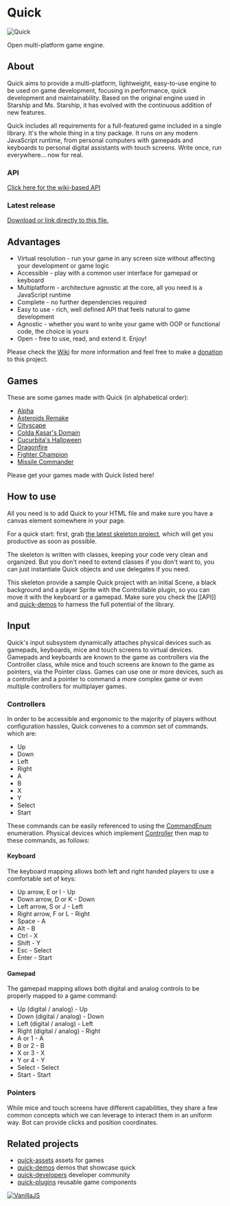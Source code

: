 Quick
=====
![Quick](http://diogoschneider.github.io/assets/quick.png)

Open multi-platform game engine.

## About
Quick aims to provide a multi-platform, lightweight, easy-to-use engine to be used on game development, focusing in performance, quick development and maintainability. Based on the original engine used in Starship and Ms. Starship, it has evolved with the continuous addition of new features.

Quick includes all requirements for a full-featured game included in a single library. It's the whole thing in a tiny package. It runs on any modern JavaScript runtime, from personal computers with gamepads and keyboards to personal digital assistants with touch screens. Write once, run everywhere... now for real.

### API
[Click here for the wiki-based API](https://github.com/diogoschneider/quick/wiki)

### Latest release
[Download or link directly to this file.](https://cdn.rawgit.com/diogoschneider/quick/v5.4.0/src/quick.js)

## Advantages
  * Virtual resolution - run your game in any screen size without affecting your development or game logic
  * Accessible - play with a common user interface for gamepad or keyboard
  * Multiplatform - architecture agnostic at the core, all you need is a JavaScript runtime
  * Complete - no further dependencies required
  * Easy to use - rich, well defined API that feels natural to game development
  * Agnostic - whether you want to write your game with OOP or functional code, the choice is yours
  * Open - free to use, read, and extend it. Enjoy!

Please check the [Wiki](https://github.com/diogoschneider/quick/wiki) for more information and feel free to make a [donation](https://www.paypal.com/cgi-bin/webscr?cmd=_donations&business=diogo%2eschneider%40me%2ecom&lc=US&item_name=Diogo%20Schneider&currency_code=USD&bn=PP%2dDonationsBF%3abtn_donateCC_LG%2egif%3aNonHosted) to this project.

## Games
These are some games made with Quick (in alphabetical order):
  * [Alpha](http://diogoschneider.github.io/games/alpha/)
  * [Asteroids Remake](http://chamun.github.io/asteroids-remake/)
  * [Cityscape](https://www.kongregate.com/games/diogoschneider/cityscape/)
  * [Colda Kasar's Domain](http://coldmass.com.br/coldakasar/)
  * [Cucurbita's Halloween](http://www.kongregate.com/games/bbastudios/cucurbitas-halloween)
  * [Dragonfire](http://staudt.github.io/dragonfire/)
  * [Fighter Champion](https://rawgit.com/csfeijo/fighter-champion/master/index.html)
  * [Missile Commander](http://staudt.github.io/missile-commander/)

Please get your games made with Quick listed here!

## How to use
All you need is to add Quick to your HTML file and make sure you have a canvas element somewhere in your page.

For a quick start: first, grab [the latest skeleton project](https://github.com/diogoschneider/quick-demos/tree/master/skel), which will get you productive as soon as possible.

The skeleton is written with classes, keeping your code very clean and organized. But you don't need to extend classes if you don't want to, you can just instantiate Quick objects and use delegates if you need.

This skeleton provide a sample Quick project with an initial Scene, a black background and a player Sprite with the Controllable plugin, so you can move it with the keyboard or a gamepad. Make sure you check the [[API]] and [quick-demos](https://github.com/diogoschneider/quick-demos) to harness the full potential of the library.

## Input
Quick's input subsystem dynamically attaches physical devices such as gamepads, keyboards, mice and touch screens to virtual devices. Gamepads and keyboards are known to the game as controllers via the Controller class, while mice and touch screens are known to the game as pointers, via the Pointer class. Games can use one or more devices, such as a controller and a pointer to command a more complex game or even multiple controllers for multiplayer games.

### Controllers
In order to be accessible and ergonomic to the majority of players without configuration hassles, Quick convenes to a common set of commands. which are:
  * Up
  * Down
  * Left
  * Right
  * A
  * B
  * X
  * Y
  * Select
  * Start

These commands can be easily referenced to using the [CommandEnum](API#commandenum) enumeration. Physical devices which implement [Controller](API#controller) then map to these commands, as follows:

#### Keyboard
The keyboard mapping allows both left and right handed players to use a comfortable set of keys:
  * Up arrow, E or I - Up
  * Down arrow, D or K - Down
  * Left arrow, S or J - Left
  * Right arrow, F or L - Right
  * Space - A
  * Alt - B
  * Ctrl - X
  * Shift - Y
  * Esc - Select
  * Enter - Start

#### Gamepad
The gamepad mapping allows both digital and analog controls to be properly mapped to a game command:
  * Up (digital / analog) - Up
  * Down (digital / analog) - Down
  * Left (digital / analog) - Left
  * Right (digital / analog) - Right
  * A or 1 - A
  * B or 2 - B
  * X or 3 - X
  * Y or 4 - Y
  * Select - Select
  * Start - Start

### Pointers
While mice and touch screens have different capabilities, they share a few common concepts which we can leverage to interact them in an uniform way. Bot can provide clicks and position coordinates.

## Related projects
  * [quick-assets](https://github.com/diogoschneider/quick-assets) assets for games
  * [quick-demos](https://github.com/diogoschneider/quick-demos) demos that showcase quick
  * [quick-developers](https://facebook.com/groups/quick.developers) developer community
  * [quick-plugins](https://github.com/diogoschneider/quick-plugins) reusable game components

[![VanillaJS](http://vanilla-js.com/assets/button.png)](http://vanilla-js.com)
